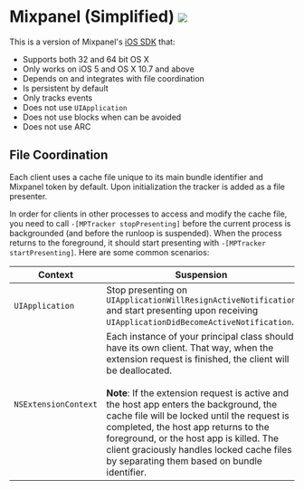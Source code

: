 # Mixpanel (Simplified) ![](https://circleci.com/gh/conradev/mixpanel-simple.svg?style=shield&circle-token=812e14aed49b65e299f6f7a318ed4873b289019d)

This is a version of Mixpanel's [iOS SDK](https://github.com/mixpanel/mixpanel-iphone.git) that:

- Supports both 32 and 64 bit OS X
- Only works on iOS 5 and OS X 10.7 and above
- Depends on and integrates with file coordination
- Is persistent by default
- Only tracks events
- Does not use `UIApplication`
- Does not use blocks when can be avoided
- Does not use ARC

## File Coordination

Each client uses a cache file unique to its main bundle identifier and Mixpanel token by default. Upon initialization the tracker is added as a file presenter.

In order for clients in other processes to access and modify the cache file, you need to call `-[MPTracker stopPresenting]` before the current process is backgrounded (and before the runloop is suspended). When the process returns to the foreground, it should start presenting with `-[MPTracker startPresenting]`. Here are some common scenarios:

| Context | Suspension |
|---------|------------|
| `UIApplication` | Stop presenting on `UIApplicationWillResignActiveNotification` and start presenting upon receiving `UIApplicationDidBecomeActiveNotification`. |
| `NSExtensionContext` | Each instance of your principal class should have its own client. That way, when the extension request is finished, the client will be deallocated. <br/><br/> **Note**: If the extension request is active and the host app enters the background, the cache file will be locked until the request is completed, the host app returns to the foreground, or the host app is killed. The client graciously handles locked cache files by separating them based on bundle identifier. |
